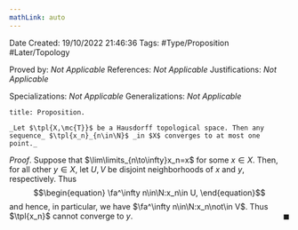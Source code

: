 ```yaml
---
mathLink: auto
---
```


<div class="topSpace"></div>

Date Created: 19/10/2022 21:46:36
Tags: #Type/Proposition #Later/Topology

Proved by: _Not Applicable_
References: _Not Applicable_
Justifications: _Not Applicable_

Specializations: _Not Applicable_
Generalizations: _Not Applicable_

``` ad-Proposition
title: Proposition.

_Let $\tpl{X,\mc{T}}$ be a Hausdorff topological space. Then any sequence_ $\tpl{x_n}_{n\in\N}$ _in $X$ converges to at most one point._

```

_Proof_. Suppose that $\lim\limits_{n\to\infty}x_n=x$ for some $x\in X$. Then, for all other $y\in X$, let $U,V$ be disjoint neighborhoods of $x$ and $y$, respectively. Thus
$$\begin{equation}
    \fa^\infty n\in\N:x_n\in U,
\end{equation}$$
and hence, in particular, we have $\fa^\infty n\in\N:x_n\not\in V$. Thus $\tpl{x_n}$ cannot converge to $y$.<span style="float:right;">$\blacksquare$</span>
